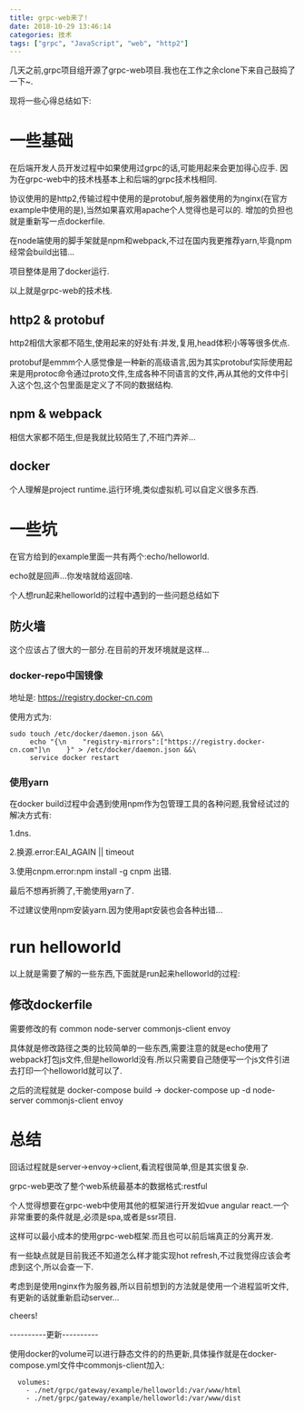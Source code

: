 ```yaml
---
title: grpc-web来了!
date: 2018-10-29 13:46:14
categories: 技术
tags: ["grpc", "JavaScript", "web", "http2"]
---
```

几天之前,grpc项目组开源了grpc-web项目.我也在工作之余clone下来自己鼓捣了一下~.

现将一些心得总结如下:
<!--more-->
# 一些基础
在后端开发人员开发过程中如果使用过grpc的话,可能用起来会更加得心应手. 因为在grpc-web中的技术栈基本上和后端的grpc技术栈相同.

协议使用的是http2,传输过程中使用的是protobuf,服务器使用的为nginx(在官方example中使用的是),当然如果喜欢用apache个人觉得也是可以的.
增加的负担也就是重新写一点dockerfile.

在node端使用的脚手架就是npm和webpack,不过在国内我更推荐yarn,毕竟npm经常会build出错...

项目整体是用了docker运行.

以上就是grpc-web的技术栈.
## http2 & protobuf
http2相信大家都不陌生,使用起来的好处有:并发,复用,head体积小等等很多优点.

protobuf是emmm个人感觉像是一种新的高级语言,因为其实protobuf实际使用起来是用protoc命令通过proto文件,生成各种不同语言的文件,再从其他的文件中引入这个包,这个包里面是定义了不同的数据结构.
## npm & webpack
相信大家都不陌生,但是我就比较陌生了,不班门弄斧...
## docker
个人理解是project runtime.运行环境,类似虚拟机.可以自定义很多东西.
# 一些坑
在官方给到的example里面一共有两个:echo/helloworld.

echo就是回声...你发啥就给返回啥.

个人想run起来helloworld的过程中遇到的一些问题总结如下
## 防火墙
这个应该占了很大的一部分.在目前的开发环境就是这样...

### docker-repo中国镜像
地址是: https://registry.docker-cn.com

使用方式为:
```shell
sudo touch /etc/docker/daemon.json &&\
     echo "{\n    "registry-mirrors":["https://registry.docker-cn.com"]\n    }" > /etc/docker/daemon.json &&\
     service docker restart
```
### 使用yarn
在docker build过程中会遇到使用npm作为包管理工具的各种问题,我曾经试过的解决方式有:

1.dns.

2.换源.error:EAI_AGAIN || timeout

3.使用cnpm.error:npm install -g cnpm 出错.

最后不想再折腾了,干脆使用yarn了.

不过建议使用npm安装yarn.因为使用apt安装也会各种出错...
# run helloworld
以上就是需要了解的一些东西,下面就是run起来helloworld的过程:
## 修改dockerfile
需要修改的有 common node-server commonjs-client envoy

具体就是修改路径之类的比较简单的一些东西,需要注意的就是echo使用了webpack打包js文件,但是helloworld没有.所以只需要自己随便写一个js文件引进去打印一个helloworld就可以了.

之后的流程就是 docker-compose build -> docker-compose up -d node-server commonjs-client envoy

# 总结
回话过程就是server->envoy->client,看流程很简单,但是其实很复杂.

grpc-web更改了整个web系统最基本的数据格式:restful

个人觉得想要在grpc-web中使用其他的框架进行开发如vue angular react.一个非常重要的条件就是,必须是spa,或者是ssr项目.

这样可以最小成本的使用grpc-web框架.而且也可以前后端真正的分离开发.

有一些缺点就是目前我还不知道怎么样才能实现hot refresh,不过我觉得应该会考虑到这个,所以会查一下.

考虑到是使用nginx作为服务器,所以目前想到的方法就是使用一个进程监听文件,有更新的话就重新启动server...

cheers!

----------更新----------

使用docker的volume可以进行静态文件的的热更新,具体操作就是在docker-compose.yml文件中commonjs-client加入:
```
  volumes:
    - ./net/grpc/gateway/example/helloworld:/var/www/html
    - ./net/grpc/gateway/example/helloworld:/var/www/dist
```

